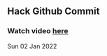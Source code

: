 
 ## Hack Github Commit 
 ### Watch video <a href="https://www.youtube.com">here</a> 
 Sun 02 Jan 2022 
